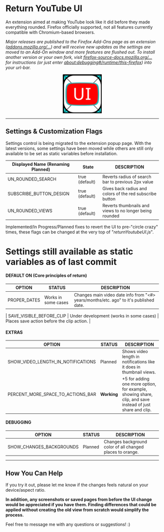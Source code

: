 # Return YouTube UI

An extension aimed at making YouTube look like it did before they made everything rounded. Firefox officially supported, not all features currently compatible with Chromium-based browsers.


_Major releases are published to the Firefox Add-Ons page as an extension ([addons.mozilla.org/...](https://addons.mozilla.org/en-US/firefox/addon/return-youtube-ui/)) and will receive new updates as the settings are moved to an Add-On window and more features are flushed out. To install another version or your own fork, visit [firefox-source-docs.mozilla.org/...](https://firefox-source-docs.mozilla.org/devtools-user/about_colon_debugging/index.html) for instructions (or just enter [about:debugging#/runtime/this-firefox](https://addons.mozilla.org/en-US/firefox/addon/return-youtube-ui/)) into your url-bar._

<div style="text-align: center;">
<img src="./icons/ReturnYoutubeUIIconV2R2_512.png" alt="[Return Youtube UI Logo]" width="128" height="auto" />
</div>

---

## Settings & Customization Flags

Settings control is being migrated to the extension popup page. With the latest versions, some settings have been moved while others are still only available to be set as static variables before installation.

| Displayed Name (Renaming Planned) | State          | DESCRIPTION                                              |
|-----------------------------------|----------------|----------------------------------------------------------|
| UN_ROUNDED_SEARCH                 | true (default) | Reverts radius of search bar to previous 2px value       |
| SUBSCRIBE_BUTTON_DESIGN           | true (default) | Gives back radius and colors of the red subscribe button |
| UN_ROUNDED_VIEWS                  | true (default) | Reverts thumbnails and views to no longer being rounded  |

Implemented/In Progress/Planned fixes to revert the UI to pre-"circle crazy" times, these flags can be changed at the very top of "_returnYoutubeUI.js_".

# Settings still available as static variables as of last commit

#### DEFAULT ON (Core principles of return)
| OPTION                   | STATUS                                  | DESCRIPTION                                                                                                                                 |
|--------------------------|-----------------------------------------|---------------------------------------------------------------------------------------------------------------------------------------------|
| PROPER_DATES             | Works in some cases                     | Changes main video date info from "<#> years/months/etc. ago" to it's published date.                                                       |

[//]: # (| SUBSCRIBE_BUTTON_COLOR   | **Working**                             | Changes subscribe button from white/black to the original red &#40;newer notification settings also taken care of&#41;.                             |)
| SAVE_VISIBLE_BEFORE_CLIP | Under development (works in some cases) | Places save action before the clip action.                                                                                                  |

#### EXTRAS
| OPTION                             | STATUS      | DESCRIPTION                                                                                               |
|------------------------------------|-------------|-----------------------------------------------------------------------------------------------------------|
| SHOW_VIDEO_LENGTH_IN_NOTIFICATIONS | Planned     | Shows video length in notifications like it does in thumbnail views.                                      |
| PERCENT_MORE_SPACE_TO_ACTIONS_BAR  | **Working** | +5 for adding one more option, for example, showing share, clip, and save instead of just share and clip. |

#### DEBUGGING
| OPTION                   | STATUS  | DESCRIPTION                                               |
|--------------------------|---------|-----------------------------------------------------------|
| SHOW_CHANGES_BACKGROUNDS | Planned | Changes background color of all changed places to orange. |

<hr/>

## How You Can Help

If you try it out, please let me know if the changes feels natural on your device/aspect ratio.

**In addition, any screenshots or saved pages from before the UI change would be appreciated if you have them. Finding differences that could be applied without creating the old view from scratch would simplify the process.**

Feel free to message me with any questions or suggestions! :)
